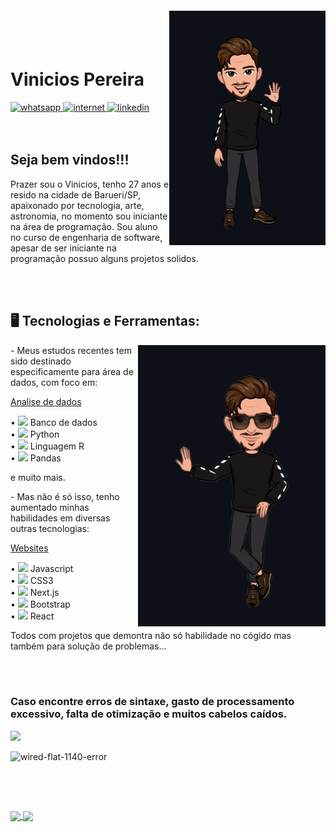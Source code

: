 <img align="right" width="250px" style="margin-top:-20px" src="img/avatar-removebg-preview (1).png">

</br>
</br>

<div dsplay="inline-block">
 
 <h1 align="left">Vinicios Pereira</h1>
 <a href="https://www.instagram.com/jeniblo_dev/">
    <img width="50" height="50" src="https://img.icons8.com/nolan/64/1A6DFF/C822FF/whatsapp.png" alt="whatsapp"/>
  </a> 
  <a href="https://twitter.com/jeniblo_dev">
    <img width="50" height="50" src="https://img.icons8.com/nolan/64/1A6DFF/C822FF/internet.png" alt="internet"/>
  </a>
  <a href="https://www.linkedin.com/in/jeniffer-bittencourt">
    <img width="50" height="50" src="https://img.icons8.com/nolan/64/linkedin.png" alt="linkedin"/>
  </a>
  
</div> <!-- Fim do Header -->

</br>
</br>

## Seja bem vindos!!!

<p> 
Prazer sou o Vinicios, tenho 27 anos e resido na cidade de Barueri/SP, apaixonado por tecnologia, arte, astronomia, no momento sou iniciante na área de programação. Sou aluno no curso de engenharia de software, apesar de ser iniciante na programação possuo alguns projetos solidos.
</p>

</br>
</br>

## 🖥️ Tecnologias e Ferramentas: 
<img width="300px" align="right" src="img/share_temp_poseA-removebg-preview.png">

<div display="inline-block">
 <p> - Meus estudos recentes tem sido destinado especificamente para área de dados, com foco em: </br>
 
  <p>
  <ins>Analise de dados</ins>
  </p>
 
  &bull; <img width="20px" src="https://cdn.jsdelivr.net/gh/devicons/devicon/icons/mysql/mysql-original.svg" /> Banco de dados </br>
  &bull; <img width="20px" src="https://cdn.jsdelivr.net/gh/devicons/devicon/icons/python/python-original.svg" /> Python </br>
  &bull; <img width="20px" src="https://cdn.jsdelivr.net/gh/devicons/devicon/icons/r/r-original.svg" /> Linguagem R </br>
  &bull; <img width="20px" src="https://cdn.jsdelivr.net/gh/devicons/devicon/icons/pandas/pandas-original.svg" /> Pandas </br>
  <p> e muito mais.</p>
  
  </p>
  
 <p> - Mas não é só isso, tenho aumentado minhas habilidades em diversas outras tecnologias: 
  
 <p>
   <ins>Websites</ins>
 </p>
 
  &bull; <img width="20px" src="https://cdn.jsdelivr.net/gh/devicons/devicon/icons/javascript/javascript-plain.svg" /> Javascript </br>
  &bull; <img width="20px" src="https://cdn.jsdelivr.net/gh/devicons/devicon/icons/css3/css3-original.svg" /> CSS3 </br>
  &bull; <img width="20px" src="https://cdn.jsdelivr.net/gh/devicons/devicon/icons/nextjs/nextjs-original.svg" /> Next.js </br>
  &bull; <img width="20px" src="https://cdn.jsdelivr.net/gh/devicons/devicon/icons/bootstrap/bootstrap-original.svg" /> Bootstrap </br>
  &bull; <img width="20px" src="https://cdn.jsdelivr.net/gh/devicons/devicon/icons/react/react-original.svg" /> React </br>
  
  </p>
  
  <p>
    Todos com projetos que demontra não só habilidade no cógido mas também para solução de problemas...
  </p>
   
</div> <!-- Fim Tecnologias e Ferramentas -->
  
  </br>
  </br>

 
  

  <h3>
  Caso encontre erros de sintaxe, gasto de processamento excessivo, falta de otimização e muitos cabelos caídos.
  </h3>
  <img src="https://cdn.lordicon.com/lordicon.js"/>
  
  <lord-icon
    src="https://cdn.lordicon.com/lordicon.js"
    trigger="loop"
    style="width:250px;height:250px">
</lord-icon>
  
  ![wired-flat-1140-error](https://github.com/vinicios-psilva/vinicios-psilva/assets/97298193/5d97e38b-8242-4d8d-acf6-f668e82fd714)


  
  </br>
  </br>

##
<div>
  <a href="https://github.com/vinicios-psilva/github-readme-stats">
  <img align="center" height="180em" src="https://github-readme-stats.vercel.app/api?username=vinicios-psilva&show_icons=true&theme=midnight-purple&count_private=true"/>
  <img align="center" height="180em" src="https://github-readme-stats.vercel.app/api/top-langs/?username=vinicios-psilva&layout=compact&show_icons=true&theme=midnight-purple&count_private=true"/>
  </a>
</div>






